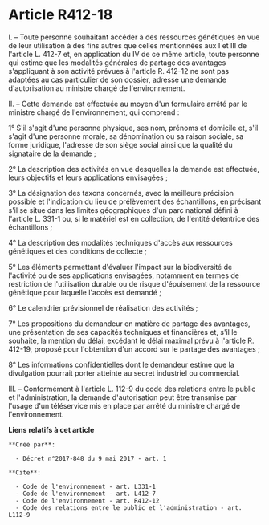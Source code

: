 # Article R412-18

I. – Toute personne souhaitant accéder à des ressources génétiques en vue de leur utilisation à des fins autres que celles
mentionnées aux I et III de l'article L. 412-7 et, en application du IV de ce même article, toute personne qui estime que les
modalités générales de partage des avantages s'appliquant à son activité prévues à l'article R. 412-12 ne sont pas adaptées
au cas particulier de son dossier, adresse une demande d'autorisation au ministre chargé de l'environnement. 

II. – Cette demande est effectuée au moyen d'un formulaire arrêté par le ministre chargé de l'environnement, qui comprend : 

1° S'il s'agit d'une personne physique, ses nom, prénoms et domicile et, s'il s'agit d'une personne morale, sa dénomination
ou sa raison sociale, sa forme juridique, l'adresse de son siège social ainsi que la qualité du signataire de la demande ; 

2° La description des activités en vue desquelles la demande est effectuée, leurs objectifs et leurs applications
envisagées ; 

3° La désignation des taxons concernés, avec la meilleure précision possible et l'indication du lieu de prélèvement des
échantillons, en précisant s'il se situe dans les limites géographiques d'un parc national défini à l'article L. 331-1 ou, si
le matériel est en collection, de l'entité détentrice des échantillons ; 

4° La description des modalités techniques d'accès aux ressources génétiques et des conditions de collecte ; 

5° Les éléments permettant d'évaluer l'impact sur la biodiversité de l'activité ou de ses applications envisagées, notamment
en termes de restriction de l'utilisation durable ou de risque d'épuisement de la ressource génétique pour laquelle l'accès
est demandé ; 

6° Le calendrier prévisionnel de réalisation des activités ; 

7° Les propositions du demandeur en matière de partage des avantages, une présentation de ses capacités techniques et
financières et, s'il le souhaite, la mention du délai, excédant le délai maximal prévu à l'article R. 412-19, proposé pour
l'obtention d'un accord sur le partage des avantages ; 

8° Les informations confidentielles dont le demandeur estime que la divulgation pourrait porter atteinte au secret industriel
ou commercial. 

III. – Conformément à l'article L. 112-9 du code des relations entre le public et l'administration, la demande d'autorisation
peut être transmise par l'usage d'un téléservice mis en place par arrêté du ministre chargé de l'environnement.

**Liens relatifs à cet article**

	**Créé par**:

	  - Décret n°2017-848 du 9 mai 2017 - art. 1

	**Cite**:

	  - Code de l'environnement - art. L331-1
	  - Code de l'environnement - art. L412-7
	  - Code de l'environnement - art. R412-12
	  - Code des relations entre le public et l'administration - art. L112-9
